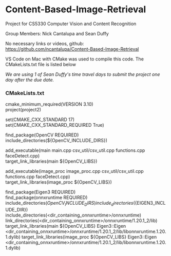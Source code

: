 # Content-Based-Image-Retrieval
Project for CS5330 Computer Vision and Content Recognition

Group Members: Nick Cantalupa and Sean Duffy

No necessary links or videos, github: https://github.com/ncantalupa/Content-Based-Image-Retrieval

VS Code on Mac with CMake was used to compile this code. The CMakeLists.txt file is listed below

_We are using 1 of Sean Duffy's time travel days to submit the project one day after the due date._

### CMakeLists.txt
cmake_minimum_required(VERSION 3.10)  
project(project2)

set(CMAKE_CXX_STANDARD 17)  
set(CMAKE_CXX_STANDARD_REQUIRED True)

find_package(OpenCV REQUIRED)  
include_directories(${OpenCV_INCLUDE_DIRS})

add_executable(main main.cpp csv_util/csv_util.cpp functions.cpp faceDetect.cpp)  
target_link_libraries(main ${OpenCV_LIBS})

add_executable(image_proc image_proc.cpp csv_util/csv_util.cpp functions.cpp faceDetect.cpp)  
target_link_libraries(image_proc ${OpenCV_LIBS})

find_package(Eigen3 REQUIRED)  
find_package(onnxruntime REQUIRED)  
include_directories(${OpenCV_INCLUDE_DIRS})  
include_directories(${EIGEN3_INCLUDE_DIR})  
include_directories(<dir_containing_onnxruntime>/onnxruntime)
link_directories(<dir_containing_onnxruntime>/onnxruntime/1.20.1_2/lib)
target_link_libraries(main ${OpenCV_LIBS} Eigen3::Eigen <dir_containing_onnxruntime>/onnxruntime/1.20.1_2/lib/libonnxruntime.1.20.1.dylib)
target_link_libraries(image_proc ${OpenCV_LIBS} Eigen3::Eigen <dir_containing_onnxruntime>/onnxruntime/1.20.1_2/lib/libonnxruntime.1.20.1.dylib)